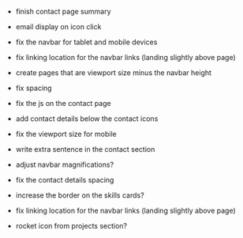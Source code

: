 

- finish contact page summary

- email display on icon click

- fix the navbar for tablet and mobile devices

- fix linking location for the navbar links (landing slightly above page)







- create pages that are viewport size minus the navbar height

- fix spacing

- fix the js on the contact page

- add contact details below the contact icons

- fix the viewport size for mobile

- write extra sentence in the contact section

- adjust navbar magnifications?



- fix the contact details spacing

- increase the border on the skills cards?

- fix linking location for the navbar links (landing slightly above page)

- rocket icon from projects section?